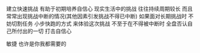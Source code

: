 建立快速挑战 有助于初期培养自信心
现实生活中的挑战 往往持续周期较长 而且常常出现挑战中断的情况(其他因素引发挑战不得已中断)
如果面对长期挑战时 不妨切割任务 小步快跑的方式 来体验这次挑战
不至于在不得被中断时 全盘否认自己所付出的一切 打击自信心

敏捷 也许是你我都需要的
